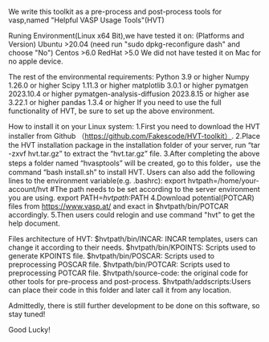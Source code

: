 We write this toolkit as a pre-process and post-process tools for vasp,named "Helpful VASP Usage Tools"(HVT)

Runing Environment(Linux x64 Bit),we have tested it on: (Platforms and Version)
Ubuntu >20.04 (need run "sudo dpkg-reconfigure dash" and choose "No") 
Centos >6.0
RedHat >5.0
We did not have tested it on Mac for no apple device.

The rest of the environmental requirements:
	Python 3.9 or higher
	Numpy 1.26.0 or higher
	Scipy 1.11.3 or higher
	matplotlib 3.0.1 or higher
	pymatgen 2023.10.4 or higher
	pymatgen-analysis-diffusion 2023.8.15 or higher
	ase 3.22.1 or higher
	pandas 1.3.4 or higher
If you need to use the full functionality of HVT, be sure to set up the above environment.

How to install it on your Linux system:
1.First you need to download the HVT installer from Github （https://github.com/Fakescode/HVT-toolkit）.
2.Place the HVT installation package in the installation folder of your server, run “tar -zxvf hvt.tar.gz” to extract the “hvt.tar.gz” file.
3.After completing the above steps a folder named “hvasptools” will be created, go to this folder，use the command “bash install.sh” to install HVT.
	Users can also add the following lines to the environment variable(e.g. .bashrc):
		export hvtpath=/home/your-account/hvt   #The path needs to be set according to the server environment you are using.
		export PATH=$hvtpath:$PATH
4.Download potential(POTCAR) files from https://www.vasp.at/ and exact in $hvtpath/bin/POTCAR accordingly.
5.Then users could relogin and use command "hvt" to get the help document.

Files architecture of HVT:
$hvtpath/bin/INCAR: INCAR templates, users can change it according to their needs.
$hvtpath/bin/KPOINTS: Scripts used to generate KPOINTS file.
$hvtpath/bin/POSCAR: Scripts used to preprocessing POSCAR file.
$hvtpath/bin/POTCAR: Scripts used to preprocessing POTCAR file.
$hvtpath/source-code: the original code for other tools for pre-process and post-process.
$hvtpath/addscripts:Users can place their code in this folder and later call it from any location.

Admittedly, there is still further development to be done on this software, so stay tuned!

Good Lucky!

